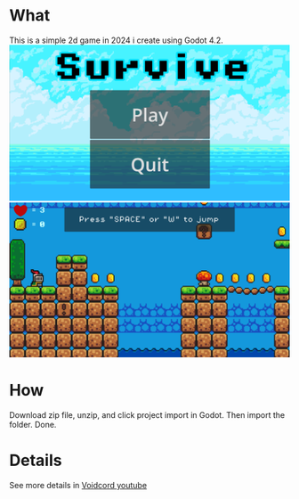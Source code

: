 # What
This is a simple 2d game in 2024 i create using Godot 4.2.
![Main Menu](./images/main_menu.png)
![level 1](./images/level_1.png)



# How
Download zip file, unzip, and click project import in Godot. Then import the folder. Done.

# Details
See more details in [Voidcord youtube](https://youtu.be/sWN6VFKYwzs)


